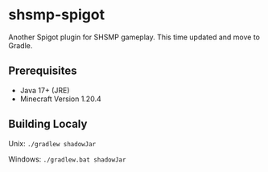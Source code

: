 # shsmp-spigot
Another Spigot plugin for SHSMP gameplay. This time updated and move to Gradle.

## Prerequisites
- Java 17+ (JRE)
- Minecraft Version 1.20.4

## Building Localy
Unix:
`./gradlew shadowJar`

Windows:
`./gradlew.bat shadowJar`